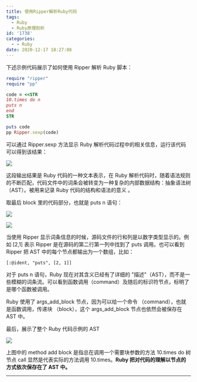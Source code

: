 ```yaml
---
title: 使用Ripper解析Ruby代码
tags:
  - Ruby
  - Ruby原理剖析
id: '1738'
categories:
  - - Ruby
date: 2020-12-17 18:27:08
---
```


下述示例代码展示了如何使用 Ripper 解析 Ruby 脚本：

```ruby
require "ripper"
require "pp"

code = <<STR
10.times do n
puts n
end
STR

puts code
pp Ripper.sexp(code)
```

可以通过 Ripper.sexp 方法显示 Ruby 解析代码过程中的相关信息，运行该代码可以得到该结果：

![](http://img.varsion.cn/blog-img/2020/12/image.png)

这段输出结果是 Ruby 代码的一种文本表示，在 Ruby 解析代码时，随着语法规则的不断匹配，代码文件中的词条会被转变为一种复杂的内部数据结构：抽象语法树（AST）。被用来记录 Ruby 代码的结构和语法的意义 。

取最后 block 里的代码部分，也就是 puts n 语句：

![](http://img.varsion.cn/blog-img/2020/12/image-3.png)

![](http://img.varsion.cn/blog-img/2020/12/image-4.png)

当使用 Ripper 显示词条信息的时候，源码文件的行和列是以数字类型显示的。例如 [2,1] 表示 Ripper 是在源码的第二行第一列中找到了 puts 调用。也可以看到 Ripper 把 AST 中的每个节点都输出为一个数组，比如：

```
[:@ident, "puts", [2, 1]]
```

对于 puts n 语句，Ruby 现在对其含义已经有了详细的 "描述"（AST），而不是一些模糊的词条流。可以看到函数调用（command）及随后的标识符节点，标明了是哪个函数被调用。

Ruby 使用了 args_add_block 节点，因为可以给一个命令 （command），也就是函数调用，传递块 （block），这个 args_add_block 节点也依然会被保存在 AST 中。

最后，展示了整个 Ruby 代码示例的 AST

![](http://img.varsion.cn/blog-img/2020/12/image-6.png)

上图中的 method add block 是指总在调用一个需要块参数的方法 10.times do 树节点 call 显然是代表实际的方法调用 10.times。**Ruby 把对代码的理解以节点的方式依次保存在了 AST 中。**

* * *